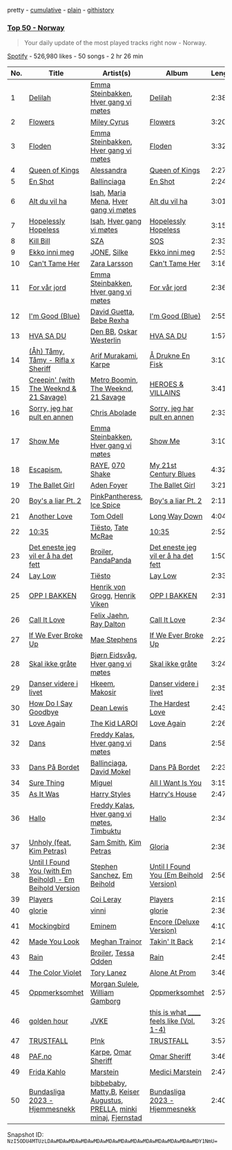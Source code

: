 pretty - [cumulative](/playlists/cumulative/37i9dQZEVXbJvfa0Yxg7E7.md) - [plain](/playlists/plain/37i9dQZEVXbJvfa0Yxg7E7) - [githistory](https://github.githistory.xyz/mackorone/spotify-playlist-archive/blob/main/playlists/plain/37i9dQZEVXbJvfa0Yxg7E7)

### [Top 50 \- Norway](https://open.spotify.com/playlist/37i9dQZEVXbJvfa0Yxg7E7)

> Your daily update of the most played tracks right now \- Norway.

[Spotify](https://open.spotify.com/user/spotify) - 526,980 likes - 50 songs - 2 hr 26 min

| No. | Title | Artist(s) | Album | Length |
|---|---|---|---|---|
| 1 | [Delilah](https://open.spotify.com/track/5WnH3XfHwtR7KH7KfVUDqe) | [Emma Steinbakken](https://open.spotify.com/artist/3GIadM69XShFZNB3gP67Td), [Hver gang vi møtes](https://open.spotify.com/artist/24Lqq3mnesl7IljSVFEBEO) | [Delilah](https://open.spotify.com/album/6yBdJITEcvVQPYWWYHmQ4K) | 2:38 |
| 2 | [Flowers](https://open.spotify.com/track/0yLdNVWF3Srea0uzk55zFn) | [Miley Cyrus](https://open.spotify.com/artist/5YGY8feqx7naU7z4HrwZM6) | [Flowers](https://open.spotify.com/album/7I0tjwFtxUwBC1vgyeMAax) | 3:20 |
| 3 | [Floden](https://open.spotify.com/track/6TYFXyFTDZ6qwFPuBJfWpK) | [Emma Steinbakken](https://open.spotify.com/artist/3GIadM69XShFZNB3gP67Td), [Hver gang vi møtes](https://open.spotify.com/artist/24Lqq3mnesl7IljSVFEBEO) | [Floden](https://open.spotify.com/album/1cf4WYmYaJP4vxvPwJphVv) | 3:32 |
| 4 | [Queen of Kings](https://open.spotify.com/track/14LdhxElpZS0rKVV4nxtdA) | [Alessandra](https://open.spotify.com/artist/35HMF6Y8dSzNfeJs3X65fw) | [Queen of Kings](https://open.spotify.com/album/6Fkp68IAnNvIRJ8rm1MxhB) | 2:27 |
| 5 | [En Shot](https://open.spotify.com/track/3mrOghCXTH1wg1JliCHenY) | [Ballinciaga](https://open.spotify.com/artist/7GgWpPrcNYH90st7I3nJtv) | [En Shot](https://open.spotify.com/album/2kEYdmpt1rOiQUmlfxPE01) | 2:24 |
| 6 | [Alt du vil ha](https://open.spotify.com/track/7GZ0lQasbKSKie0I1Bv7Vd) | [Isah](https://open.spotify.com/artist/5kZZsRShoba2QQpDAv9P0B), [Maria Mena](https://open.spotify.com/artist/3rTRHzFfbTk5GL3LpYZGHR), [Hver gang vi møtes](https://open.spotify.com/artist/24Lqq3mnesl7IljSVFEBEO) | [Alt du vil ha](https://open.spotify.com/album/7atcRsYQxmvrcqxeFsriwr) | 3:01 |
| 7 | [Hopelessly Hopeless](https://open.spotify.com/track/7esGcqsNB1vSVAeVDfOW1c) | [Isah](https://open.spotify.com/artist/5kZZsRShoba2QQpDAv9P0B), [Hver gang vi møtes](https://open.spotify.com/artist/24Lqq3mnesl7IljSVFEBEO) | [Hopelessly Hopeless](https://open.spotify.com/album/47IT3hOIZeu74pmfsNDaJH) | 3:15 |
| 8 | [Kill Bill](https://open.spotify.com/track/1Qrg8KqiBpW07V7PNxwwwL) | [SZA](https://open.spotify.com/artist/7tYKF4w9nC0nq9CsPZTHyP) | [SOS](https://open.spotify.com/album/1nrVofqDRs7cpWXJ49qTnP) | 2:33 |
| 9 | [Ekko inni meg](https://open.spotify.com/track/0xbSjXWyD0M1ucTtKHPd2N) | [JONE](https://open.spotify.com/artist/6w3Rnp6LwJ0BdWgHBiMlqN), [Silke](https://open.spotify.com/artist/1CfY8GMX1i8Wd0OVlXt0MG) | [Ekko inni meg](https://open.spotify.com/album/2Ly8kCvCldHcmyy1YmSaCv) | 2:53 |
| 10 | [Can't Tame Her](https://open.spotify.com/track/4vOoQh9MhS9pyrbvc8LyMz) | [Zara Larsson](https://open.spotify.com/artist/1Xylc3o4UrD53lo9CvFvVg) | [Can't Tame Her](https://open.spotify.com/album/7ytOBcbbFsYDHojnMP5Gs7) | 3:16 |
| 11 | [For vår jord](https://open.spotify.com/track/1J6GFv4CtXFuG0Ip7e0OZt) | [Emma Steinbakken](https://open.spotify.com/artist/3GIadM69XShFZNB3gP67Td), [Hver gang vi møtes](https://open.spotify.com/artist/24Lqq3mnesl7IljSVFEBEO) | [For vår jord](https://open.spotify.com/album/7asbXo2omni85X3WgOMbIO) | 2:36 |
| 12 | [I'm Good \(Blue\)](https://open.spotify.com/track/4uUG5RXrOk84mYEfFvj3cK) | [David Guetta](https://open.spotify.com/artist/1Cs0zKBU1kc0i8ypK3B9ai), [Bebe Rexha](https://open.spotify.com/artist/64M6ah0SkkRsnPGtGiRAbb) | [I'm Good \(Blue\)](https://open.spotify.com/album/7M842DMhYVALrXsw3ty7B3) | 2:55 |
| 13 | [HVA SA DU](https://open.spotify.com/track/1EWRs6LpS4PL5gTbWaUMs6) | [Den BB](https://open.spotify.com/artist/3YP7MBWoSfkTwq0pOMj651), [Oskar Westerlin](https://open.spotify.com/artist/0oXnxfuBoIz4DlUCbvxWxd) | [HVA SA DU](https://open.spotify.com/album/4Idg3E4GRUoxqlmrL3B19g) | 1:57 |
| 14 | [\(Åh\) Tåmy, Tåmy \- Rifla x Sheriff](https://open.spotify.com/track/6Wu2r3oKnrObZf8a18QVJH) | [Arif Murakami](https://open.spotify.com/artist/46pSx5MtwhorubZuHbwM0Q), [Karpe](https://open.spotify.com/artist/3X23gpg1vPacr0hBARyxtN) | [Å Drukne En Fisk](https://open.spotify.com/album/4v3uw177yv8f3AcStx8jkK) | 3:10 |
| 15 | [Creepin' \(with The Weeknd & 21 Savage\)](https://open.spotify.com/track/2dHHgzDwk4BJdRwy9uXhTO) | [Metro Boomin](https://open.spotify.com/artist/0iEtIxbK0KxaSlF7G42ZOp), [The Weeknd](https://open.spotify.com/artist/1Xyo4u8uXC1ZmMpatF05PJ), [21 Savage](https://open.spotify.com/artist/1URnnhqYAYcrqrcwql10ft) | [HEROES & VILLAINS](https://open.spotify.com/album/7txGsnDSqVMoRl6RQ9XyZP) | 3:41 |
| 16 | [Sorry, jeg har pult en annen](https://open.spotify.com/track/0bg4gJlfoDR0ICj58UfmdF) | [Chris Abolade](https://open.spotify.com/artist/4wqjUmydj8rX3foHUjNOtB) | [Sorry, jeg har pult en annen](https://open.spotify.com/album/2CinqzM9xNMbWgVAaPWLJU) | 2:33 |
| 17 | [Show Me](https://open.spotify.com/track/3VjEyvyWkd09eE6h1weCfn) | [Emma Steinbakken](https://open.spotify.com/artist/3GIadM69XShFZNB3gP67Td), [Hver gang vi møtes](https://open.spotify.com/artist/24Lqq3mnesl7IljSVFEBEO) | [Show Me](https://open.spotify.com/album/6PF1U0TloActhbxnP4XXBb) | 3:10 |
| 18 | [Escapism.](https://open.spotify.com/track/5mHdCZtVyb4DcJw8799hZp) | [RAYE](https://open.spotify.com/artist/5KKpBU5eC2tJDzf0wmlRp2), [070 Shake](https://open.spotify.com/artist/12Zk1DFhCbHY6v3xep2ZjI) | [My 21st Century Blues](https://open.spotify.com/album/3U8n8LzBx2o9gYXvvNq4uH) | 4:32 |
| 19 | [The Ballet Girl](https://open.spotify.com/track/3aiOu3VFNOD9omIGG7nSq1) | [Aden Foyer](https://open.spotify.com/artist/54NKhABnyGAvbek0n63TAu) | [The Ballet Girl](https://open.spotify.com/album/0oHwFrjiH6pkhFp8C4LWa3) | 3:21 |
| 20 | [Boy's a liar Pt\. 2](https://open.spotify.com/track/6AQbmUe0Qwf5PZnt4HmTXv) | [PinkPantheress](https://open.spotify.com/artist/78rUTD7y6Cy67W1RVzYs7t), [Ice Spice](https://open.spotify.com/artist/3LZZPxNDGDFVSIPqf4JuEf) | [Boy's a liar Pt\. 2](https://open.spotify.com/album/6cVfHBcp3AdpYY0bBglkLN) | 2:11 |
| 21 | [Another Love](https://open.spotify.com/track/7jtQIBanIiJOMS6RyCx6jZ) | [Tom Odell](https://open.spotify.com/artist/2txHhyCwHjUEpJjWrEyqyX) | [Long Way Down](https://open.spotify.com/album/0KGBW1MQtC2aFPCDUdAkdJ) | 4:04 |
| 22 | [10:35](https://open.spotify.com/track/6BePGk3eCan4FqaW2X8Qy3) | [Tiësto](https://open.spotify.com/artist/2o5jDhtHVPhrJdv3cEQ99Z), [Tate McRae](https://open.spotify.com/artist/45dkTj5sMRSjrmBSBeiHym) | [10:35](https://open.spotify.com/album/77wWx9sOCJiy0wcn0P44NO) | 2:52 |
| 23 | [Det eneste jeg vil er å ha det fett](https://open.spotify.com/track/28mdpto16dpOw2vl5B4MWi) | [Broiler](https://open.spotify.com/artist/3836OTICMPjhTMMcpPw4EC), [PandaPanda](https://open.spotify.com/artist/3bprEfGCk6tljbWjtvGQH5) | [Det eneste jeg vil er å ha det fett](https://open.spotify.com/album/1YmacfZvbEYksO8yIpvvDB) | 1:50 |
| 24 | [Lay Low](https://open.spotify.com/track/0zKbDrEXKpnExhGQRe9dxt) | [Tiësto](https://open.spotify.com/artist/2o5jDhtHVPhrJdv3cEQ99Z) | [Lay Low](https://open.spotify.com/album/0EYKSXXTsON8ZA95BuCoXn) | 2:33 |
| 25 | [OPP I BAKKEN](https://open.spotify.com/track/0imwUR7oy4kgX2IjMoLPDy) | [Henrik von Grogg](https://open.spotify.com/artist/2z33akYL15RgrP5P51vhvx), [Henrik Viken](https://open.spotify.com/artist/1X6PpxnCUPaBW9dFnckNO3) | [OPP I BAKKEN](https://open.spotify.com/album/5TnjCPKIXVQ4HvC4rTmZd4) | 2:31 |
| 26 | [Call It Love](https://open.spotify.com/track/5YdnOm5990Kfq1Jodws98B) | [Felix Jaehn](https://open.spotify.com/artist/4bL2B6hmLlMWnUEZnorEtG), [Ray Dalton](https://open.spotify.com/artist/4e0nWw2r4BoQSKPQ2zpU13) | [Call It Love](https://open.spotify.com/album/5c3YGhnf058Op4YviM73wn) | 2:34 |
| 27 | [If We Ever Broke Up](https://open.spotify.com/track/6maTPqynTmrkWIralgGaoP) | [Mae Stephens](https://open.spotify.com/artist/311uEW9rt5g2NmzjGEKS2E) | [If We Ever Broke Up](https://open.spotify.com/album/4eadTzshRApGna6Ppz5XwO) | 2:22 |
| 28 | [Skal ikke gråte](https://open.spotify.com/track/5cUqVMM5kxpkud2kKK7LCi) | [Bjørn Eidsvåg](https://open.spotify.com/artist/11Vny8qHe4KR50ZIjhz7sz), [Hver gang vi møtes](https://open.spotify.com/artist/24Lqq3mnesl7IljSVFEBEO) | [Skal ikke gråte](https://open.spotify.com/album/6C9NqMXDFXBFbq8fI3tpFY) | 3:24 |
| 29 | [Danser videre i livet](https://open.spotify.com/track/6iAzs8DCRsCDkr3UCyptXO) | [Hkeem](https://open.spotify.com/artist/46XcyK8FnyCJJlvYCUwVZH), [Makosir](https://open.spotify.com/artist/0G7lEqLdSyAiUGMB1P9nsh) | [Danser videre i livet](https://open.spotify.com/album/3wxT9Wlh4aNztvhOJWrOKo) | 2:35 |
| 30 | [How Do I Say Goodbye](https://open.spotify.com/track/1aOl53hkZGHkl2Snhr7opL) | [Dean Lewis](https://open.spotify.com/artist/3QSQFmccmX81fWCUSPTS7y) | [The Hardest Love](https://open.spotify.com/album/17cNWP1FoUxSTwr3ki8MnX) | 2:43 |
| 31 | [Love Again](https://open.spotify.com/track/4sx6NRwL6Ol3V6m9exwGlQ) | [The Kid LAROI](https://open.spotify.com/artist/2tIP7SsRs7vjIcLrU85W8J) | [Love Again](https://open.spotify.com/album/3z53jSP5i9bCPVOu3PARM8) | 2:26 |
| 32 | [Dans](https://open.spotify.com/track/4f3SD5C93R8QXPNmAip2PR) | [Freddy Kalas](https://open.spotify.com/artist/2HAShHcL0dMLf1iNzmxTi3), [Hver gang vi møtes](https://open.spotify.com/artist/24Lqq3mnesl7IljSVFEBEO) | [Dans](https://open.spotify.com/album/5FZ6eOWqmTlZdczQSgvTzw) | 2:58 |
| 33 | [Dans På Bordet](https://open.spotify.com/track/56kyGGwLIVAR30ZFiASn8Q) | [Ballinciaga](https://open.spotify.com/artist/7GgWpPrcNYH90st7I3nJtv), [David Mokel](https://open.spotify.com/artist/7lGq0g80TaLqM8uT9HLAni) | [Dans På Bordet](https://open.spotify.com/album/0324AmCGXDbzi4XRgVVc7g) | 2:23 |
| 34 | [Sure Thing](https://open.spotify.com/track/0JXXNGljqupsJaZsgSbMZV) | [Miguel](https://open.spotify.com/artist/360IAlyVv4PCEVjgyMZrxK) | [All I Want Is You](https://open.spotify.com/album/493HYe7N5pleudEZRyhE7R) | 3:15 |
| 35 | [As It Was](https://open.spotify.com/track/4Dvkj6JhhA12EX05fT7y2e) | [Harry Styles](https://open.spotify.com/artist/6KImCVD70vtIoJWnq6nGn3) | [Harry's House](https://open.spotify.com/album/5r36AJ6VOJtp00oxSkBZ5h) | 2:47 |
| 36 | [Hallo](https://open.spotify.com/track/1q5bvHyIeQDzbPTHzmw0ix) | [Freddy Kalas](https://open.spotify.com/artist/2HAShHcL0dMLf1iNzmxTi3), [Hver gang vi møtes](https://open.spotify.com/artist/24Lqq3mnesl7IljSVFEBEO), [Timbuktu](https://open.spotify.com/artist/4bOG1sx3QHFbOUVLNmMpPe) | [Hallo](https://open.spotify.com/album/69X1hBLUx1987NZCzaRU6i) | 2:34 |
| 37 | [Unholy \(feat\. Kim Petras\)](https://open.spotify.com/track/0NZPBYD5qbEWRs3PrGiRkT) | [Sam Smith](https://open.spotify.com/artist/2wY79sveU1sp5g7SokKOiI), [Kim Petras](https://open.spotify.com/artist/3Xt3RrJMFv5SZkCfUE8C1J) | [Gloria](https://open.spotify.com/album/3Uq1jNGnD412ZvCb6j2DKV) | 2:36 |
| 38 | [Until I Found You \(with Em Beihold\) \- Em Beihold Version](https://open.spotify.com/track/1Y3LN4zO1Edc2EluIoSPJN) | [Stephen Sanchez](https://open.spotify.com/artist/5XKFrudbV4IiuE5WuTPRmT), [Em Beihold](https://open.spotify.com/artist/7o2ZQYM7nTsaVdkXY38UAA) | [Until I Found You \(Em Beihold Version\)](https://open.spotify.com/album/7ARtQpvnPN2ucbmVHngLOs) | 2:56 |
| 39 | [Players](https://open.spotify.com/track/6UN73IYd0hZxLi8wFPMQij) | [Coi Leray](https://open.spotify.com/artist/6AMd49uBDJfhf30Ak2QR5s) | [Players](https://open.spotify.com/album/4cAAsw7mPkGt15GXQzWlrM) | 2:19 |
| 40 | [glorie](https://open.spotify.com/track/4olmG0sFJ6L0LVI8ssiZFz) | [vinni](https://open.spotify.com/artist/2rvUlmaAfN7eKSVAcaRj9t) | [glorie](https://open.spotify.com/album/2DdUMgZh8haStlU30pcnZ0) | 2:36 |
| 41 | [Mockingbird](https://open.spotify.com/track/561jH07mF1jHuk7KlaeF0s) | [Eminem](https://open.spotify.com/artist/7dGJo4pcD2V6oG8kP0tJRR) | [Encore \(Deluxe Version\)](https://open.spotify.com/album/1kTlYbs28MXw7hwO0NLYif) | 4:10 |
| 42 | [Made You Look](https://open.spotify.com/track/0QHEIqNKsMoOY5urbzN48u) | [Meghan Trainor](https://open.spotify.com/artist/6JL8zeS1NmiOftqZTRgdTz) | [Takin' It Back](https://open.spotify.com/album/4LVa9bljQRvLYpWr8qyaXs) | 2:14 |
| 43 | [Rain](https://open.spotify.com/track/2NijPPmzSplyT9d4YdeLse) | [Broiler](https://open.spotify.com/artist/3836OTICMPjhTMMcpPw4EC), [Tessa Odden](https://open.spotify.com/artist/5fWn9g8ERHtGKWdkAuomBx) | [Rain](https://open.spotify.com/album/6WnUOXFSYFXqmNPYS6euMF) | 2:45 |
| 44 | [The Color Violet](https://open.spotify.com/track/3azJifCSqg9fRij2yKIbWz) | [Tory Lanez](https://open.spotify.com/artist/2jku7tDXc6XoB6MO2hFuqg) | [Alone At Prom](https://open.spotify.com/album/5Gm2XKBgnlzd6qTi7LE1z2) | 3:46 |
| 45 | [Oppmerksomhet](https://open.spotify.com/track/6b02mOA9cRfwiX69pFuXUo) | [Morgan Sulele](https://open.spotify.com/artist/3EaDukxGx5viO0MTLW1a5X), [William Gamborg](https://open.spotify.com/artist/4ODEL6BNYKlXrfMUsHMK5P) | [Oppmerksomhet](https://open.spotify.com/album/5KsGoGVrh2iLnmKUTTl133) | 2:57 |
| 46 | [golden hour](https://open.spotify.com/track/5odlY52u43F5BjByhxg7wg) | [JVKE](https://open.spotify.com/artist/164Uj4eKjl6zTBKfJLFKKK) | [this is what \_\_\_\_ feels like \(Vol\. 1\-4\)](https://open.spotify.com/album/69AaAkdktFGnk9POmHENkT) | 3:29 |
| 47 | [TRUSTFALL](https://open.spotify.com/track/4FWbsd91QSvgr1dSWwW51e) | [P!nk](https://open.spotify.com/artist/1KCSPY1glIKqW2TotWuXOR) | [TRUSTFALL](https://open.spotify.com/album/0JlRRM2KKOzLKzgn9etoXt) | 3:57 |
| 48 | [PAF.no](https://open.spotify.com/track/2coLAzVouJE4BC8lrKbDLk) | [Karpe](https://open.spotify.com/artist/3X23gpg1vPacr0hBARyxtN), [Omar Sheriff](https://open.spotify.com/artist/7bD3cjwHYADj9rsonLyx7U) | [Omar Sheriff](https://open.spotify.com/album/4pUvAgc5wiu5ww3v65wVB7) | 3:46 |
| 49 | [Frida Kahlo](https://open.spotify.com/track/4v8yhLDEcRQ6BynXcCrGMo) | [Marstein](https://open.spotify.com/artist/7KjsjftPKKarTvZlawniPi) | [Medici Marstein](https://open.spotify.com/album/3eYqDn8VLmUDcODpSLtglF) | 2:47 |
| 50 | [Bundasliga 2023 \- Hjemmesnekk](https://open.spotify.com/track/1J96wGoxfB5Wi4cIABwYwF) | [bibbebaby](https://open.spotify.com/artist/2av9bbnH4kpl8GsDCSIdvD), [Matty.B](https://open.spotify.com/artist/3GyWVUOjtwnSh7Izlo3v0u), [Keiser Augustus](https://open.spotify.com/artist/2SOkJ0Z04Fc9FKZK35e2G4), [PRELLA](https://open.spotify.com/artist/3czVrl2AZ8szfFqpe3oPnM), [minki minaj](https://open.spotify.com/artist/3KI4UKVyLvZYenmnjnbDNE), [Fjernstad](https://open.spotify.com/artist/6suuL5VSXIlNW5zAT862KG) | [Bundasliga 2023 \- Hjemmesnekk](https://open.spotify.com/album/3JFl73kVkqlW1SJ0wDE7Qd) | 2:40 |

Snapshot ID: `NzI5ODU4MTUzLDAwMDAwMDAwMDAwMDAwMDAwMDAwMDAwMDAwMDAwMDAwMDAwMDY1NmU=`
